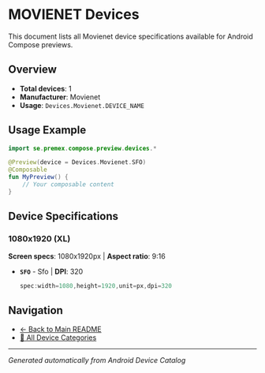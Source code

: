 # MOVIENET Devices

This document lists all Movienet device specifications available for Android Compose previews.

## Overview

- **Total devices**: 1
- **Manufacturer**: Movienet
- **Usage**: `Devices.Movienet.DEVICE_NAME`

## Usage Example

```kotlin
import se.premex.compose.preview.devices.*

@Preview(device = Devices.Movienet.SFO)
@Composable
fun MyPreview() {
    // Your composable content
}
```

## Device Specifications

### 1080x1920 (XL)

**Screen specs**: 1080x1920px | **Aspect ratio**: 9:16

- **`SFO`** - Sfo | **DPI**: 320
  ```kotlin
  spec:width=1080,height=1920,unit=px,dpi=320
  ```

## Navigation

- [← Back to Main README](../../README.md)
- [📱 All Device Categories](../README.md)

---
*Generated automatically from Android Device Catalog*
